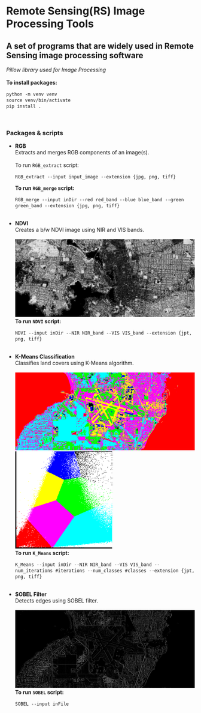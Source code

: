 # Remote Sensing(RS) Image Processing Tools                        
## A set of programs that are widely used in Remote Sensing image processing software 
*Pillow library used for Image Processing*
<br/><br/>
**To install packages:**
```
python -m venv venv
source venv/bin/activate
pip install .
```
<br/>

### Packages & scripts <br/>
* **RGB**<br/>
    Extracts and merges RGB components of an image(s).<br/>
    <br/>
    To run `RGB_extract` script:<br/>
    ```
    RGB_extract --input input_image --extension {jpg, png, tiff}
    ```
    **To run `RGB_merge` script:**<br/>
    ```
    RGB_merge --input inDir --red red_band --blue blue_band --green green_band --extension {jpg, png, tiff}
    ```
    <br/>
* **NDVI**<br/>
    Creates a b/w NDVI image using NIR and VIS bands.<br/>
    <br/>
    ![Example NDVI output](https://github.com/sum1lim/Remote_Sensing/blob/master/tests/test1/input_NDVI.png)
    <br/>
    **To run `NDVI` script:**<br/>
    ```
    NDVI --input inDir --NIR NIR_band --VIS VIS_band --extension {jpt, png, tiff}
    ```
    <br/>
* **K-Means Classification**<br/>
    Classifies land covers using K-Means algorithm.<br/>
    <br/>
    ![Example K-Means output](https://github.com/sum1lim/Remote_Sensing/blob/master/tests/test2/input_KMeans.png)
    <br/>
    ![Example K-Means plot graph](https://github.com/sum1lim/Remote_Sensing/blob/master/tests/test2/input_KMeans_plot.png)
    <br/>
    **To run `K_Means` script:**<br/>
    ```
    K_Means --input inDir --NIR NIR_band --VIS VIS_band --num_iterations #iterations --num_classes #classes --extension {jpt, png, tiff}
    ```
    <br/>
* **SOBEL Filter**<br/>
    Detects edges using SOBEL filter.<br/>
    <br/>
    ![Example SOBEL output](https://github.com/sum1lim/Remote_Sensing/blob/master/tests/test2/input_NDVI_SOBEL.png)
    <br/>
    **To run `SOBEL` script:**<br/>
    ```
    SOBEL --input inFile
    ```
